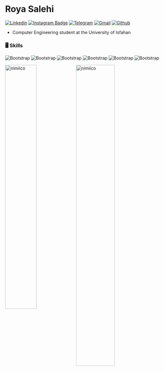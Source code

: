 # Roya Salehi

[![Linkedin](https://img.shields.io/badge/-LinkedIn-blue?style=flat&logo=Linkedin&logoColor=white)](https://www.linkedin.com/in/roya-salehi-878925253/)
[![Instagram Badge](https://img.shields.io/badge/-Instagram-EF1ABD?logo=instagram&logoColor=white&link=https://instagram.com/roya_slh_/)](https://www.instagram.com/roya_slh_/)
[![Telegram](https://img.shields.io/badge/-Telegram-31C8FF?style=flat&logo=Telegram&logoColor=white)](https://t.me/RoyaSlh)
[![Gmail](https://img.shields.io/badge/-Gmail-ED0E0E?style=flat&logo=Gmail&logoColor=white)](mailto:royasalehi789@gmail.com)
[![Github](https://img.shields.io/github/followers/nimiico?label=Follow&style=social)](https://github.com/RoyaSalehi789)

- Computer Engineering student at the University of Isfahan


### 🖥 Skills

![Bootstrap](https://img.shields.io/badge/-C++-B2A7BA?style=flat-square&logo=C&logoColor=white&color=9FB1C6)
![Bootstrap](https://img.shields.io/badge/-Kotlin-05122A?style=flat-square&logo=kotlin&logoColor=white&color=6E3BF7)
![Bootstrap](https://img.shields.io/badge/-Android_Studio-05122A?style=flat-square&logo=androidstudio&logoColor=white&color=2AC643)
![Bootstrap](https://img.shields.io/badge/-HTML-05122A?style=flat-square&logo=html5&logoColor=white&color=E13232)
![Bootstrap](https://img.shields.io/badge/-CSS-05122A?style=flat-square&logo=css3&color=155AFF)
![Bootstrap](https://img.shields.io/badge/-JavaScript-05122A?style=flat-square&logo=javascript&logoColor=white&color=F8EA0E)
<div>
  <img width="45%" align="left" src="https://github-readme-stats.vercel.app/api/top-langs?username=nimiico&show_icons=true&locale=en&layout=compact" alt="nimiico" />
  <img width="50%"  src="https://github-readme-streak-stats.herokuapp.com/?user=nimiico&" alt="nimiico" />
</div>
